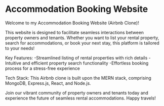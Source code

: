 # Accommodation Booking Website
Welcome to my  Accommodation Booking Website (Airbnb Clone)!

This website is designed to facilitate seamless interactions between property owners and tenants. Whether you want to list your rental property, search for accommodations, or book your next stay, this platform is tailored to your needs!

Key Features:
-Streamlined listing of rental properties with rich details
-Intuitive and efficient property search functionality
-Effortless booking process for a stress-free experience

Tech Stack:
This Airbnb clone is built upon the MERN stack, comprising MongoDB, Express.js, React, and Node.js.

Join our vibrant community of property owners and tenants today and experience the future of seamless rental accommodations. Happy travels!
